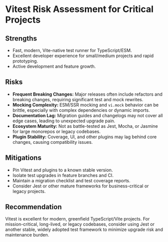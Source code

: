 # Vitest Risk Assessment for Critical Projects

## Strengths
- Fast, modern, Vite-native test runner for TypeScript/ESM.
- Excellent developer experience for small/medium projects and rapid prototyping.
- Active development and feature growth.

## Risks
- **Frequent Breaking Changes:** Major releases often include refactors and breaking changes, requiring significant test and mock rewrites.
- **Mocking Complexity:** ESM/SSR mocking and `vi.mock` behavior can be brittle, especially with complex dependencies or dynamic imports.
- **Documentation Lag:** Migration guides and changelogs may not cover all edge cases, leading to unexpected upgrade pain.
- **Ecosystem Maturity:** Not as battle-tested as Jest, Mocha, or Jasmine for large monorepos or legacy codebases.
- **Plugin Stability:** Coverage, UI, and other plugins may lag behind core changes, causing compatibility issues.

## Mitigations
- Pin Vitest and plugins to a known stable version.
- Isolate test upgrades in feature branches and CI.
- Maintain a migration checklist and test coverage reports.
- Consider Jest or other mature frameworks for business-critical or legacy projects.

## Recommendation
Vitest is excellent for modern, greenfield TypeScript/Vite projects. For mission-critical, long-lived, or legacy codebases, consider using Jest or another stable, widely adopted test framework to minimize upgrade risk and maintenance burden.
